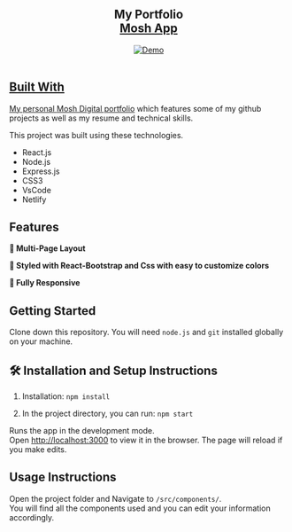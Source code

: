 <h2 align="center">
  My Portfolio <br/>
  <a href="https://adorable-maamoul-a5740e.netlify.app/" target="_blank">Mosh  App</Portfolio>
</h2>
<div align="center">
  <img alt="Demo" src="portfolio.jpeg" />
</div>

<br/>



## Built With

My personal <a href="https://adorable-maamoul-a5740e.netlify.app/" target="_blank"> Mosh Digital portfolio</a> which features some of my github projects as well as my resume and technical skills.<br/>

This project was built using these technologies.

- React.js
- Node.js
- Express.js
- CSS3
- VsCode
- Netlify

## Features

**📖 Multi-Page Layout**

**🎨 Styled with React-Bootstrap and Css with easy to customize colors**

**📱 Fully Responsive**

## Getting Started

Clone down this repository. You will need `node.js` and `git` installed globally on your machine.

## 🛠 Installation and Setup Instructions

1. Installation: `npm install`

2. In the project directory, you can run: `npm start`

Runs the app in the development mode.\
Open [http://localhost:3000](http://localhost:3000) to view it in the browser.
The page will reload if you make edits.

## Usage Instructions

Open the project folder and Navigate to `/src/components/`. <br/>
You will find all the components used and you can edit your information accordingly.
